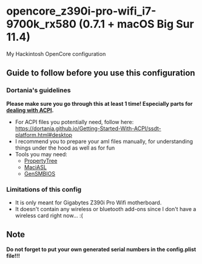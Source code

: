 # opencore_z390i-pro-wifi_i7-9700k_rx580 (0.7.1 + macOS Big Sur 11.4)
My Hackintosh OpenCore configuration

## Guide to follow before you use this configuration

### Dortania's guidelines

**Please make sure you go through this at least 1 time! Especially parts for [dealing with ACPI](https://dortania.github.io/Getting-Started-With-ACPI/).**

- For ACPI files you potentially need, follow here: https://dortania.github.io/Getting-Started-With-ACPI/ssdt-platform.html#desktop
- I recommend you to prepare your aml files manually, for understanding things under the hood as well as for fun
- Tools you may need:
  - [PropertyTree](https://github.com/corpnewt/ProperTree)
  - [MaciASL](https://github.com/acidanthera/MaciASL/releases)
  - [GenSMBIOS](https://github.com/corpnewt/GenSMBIOS)
  

### Limitations of this config

- It is only meant for Gigabytes Z390i Pro Wifi motherboard.
- It doesn't contain any wireless or bluetooth add-ons since I don't have a wireless card right now... :(

## Note
**Do not forget to put your own generated serial numbers in the config.plist file!!!**
